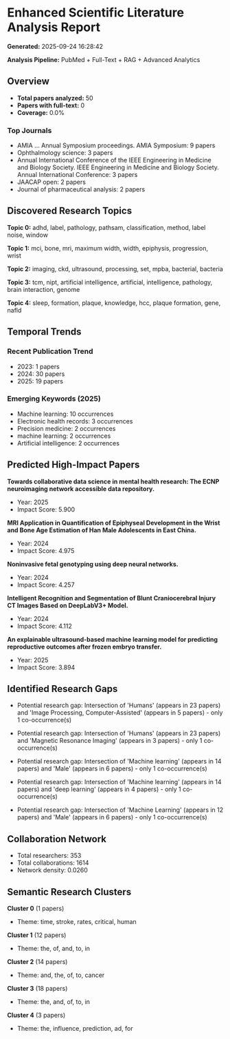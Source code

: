 # Enhanced Scientific Literature Analysis Report

**Generated:** 2025-09-24 16:28:42

**Analysis Pipeline:** PubMed + Full-Text + RAG + Advanced Analytics

## Overview
- **Total papers analyzed:** 50
- **Papers with full-text:** 0
- **Coverage:** 0.0%

### Top Journals
- AMIA ... Annual Symposium proceedings. AMIA Symposium: 9 papers
- Ophthalmology science: 3 papers
- Annual International Conference of the IEEE Engineering in Medicine and Biology Society. IEEE Engineering in Medicine and Biology Society. Annual International Conference: 3 papers
- JAACAP open: 2 papers
- Journal of pharmaceutical analysis: 2 papers

## Discovered Research Topics

**Topic 0:** adhd, label, pathology, pathsam, classification, method, label noise, window

**Topic 1:** mci, bone, mri, maximum width, width, epiphysis, progression, wrist

**Topic 2:** imaging, ckd, ultrasound, processing, set, mpba, bacterial, bacteria

**Topic 3:** tcm, nipt, artificial intelligence, artificial, intelligence, pathology, brain interaction, genome

**Topic 4:** sleep, formation, plaque, knowledge, hcc, plaque formation, gene, nafld

## Temporal Trends

### Recent Publication Trend
- 2023: 1 papers
- 2024: 30 papers
- 2025: 19 papers

### Emerging Keywords (2025)
- Machine learning: 10 occurrences
- Electronic health records: 3 occurrences
- Precision medicine: 2 occurrences
- machine learning: 2 occurrences
- Artificial intelligence: 2 occurrences

## Predicted High-Impact Papers

**Towards collaborative data science in mental health research: The ECNP neuroimaging network accessible data repository.**
- Year: 2025
- Impact Score: 5.900

**MRI Application in Quantification of Epiphyseal Development in the Wrist and Bone Age Estimation of Han Male Adolescents in East China.**
- Year: 2024
- Impact Score: 4.975

**Noninvasive fetal genotyping using deep neural networks.**
- Year: 2024
- Impact Score: 4.257

**Intelligent Recognition and Segmentation of Blunt Craniocerebral Injury CT Images Based on DeepLabV3+ Model.**
- Year: 2024
- Impact Score: 4.112

**An explainable ultrasound-based machine learning model for predicting reproductive outcomes after frozen embryo transfer.**
- Year: 2025
- Impact Score: 3.894

## Identified Research Gaps

- Potential research gap: Intersection of 'Humans' (appears in 23 papers) and 'Image Processing, Computer-Assisted' (appears in 5 papers) - only 1 co-occurrence(s)

- Potential research gap: Intersection of 'Humans' (appears in 23 papers) and 'Magnetic Resonance Imaging' (appears in 3 papers) - only 1 co-occurrence(s)

- Potential research gap: Intersection of 'Machine learning' (appears in 14 papers) and 'Male' (appears in 6 papers) - only 1 co-occurrence(s)

- Potential research gap: Intersection of 'Machine learning' (appears in 14 papers) and 'deep learning' (appears in 4 papers) - only 1 co-occurrence(s)

- Potential research gap: Intersection of 'Machine Learning' (appears in 12 papers) and 'Male' (appears in 6 papers) - only 1 co-occurrence(s)

## Collaboration Network
- Total researchers: 353
- Total collaborations: 1614
- Network density: 0.0260

## Semantic Research Clusters

**Cluster 0** (1 papers)
- Theme: time, stroke, rates, critical, human

**Cluster 1** (12 papers)
- Theme: the, of, and, to, in

**Cluster 2** (14 papers)
- Theme: and, the, of, to, cancer

**Cluster 3** (18 papers)
- Theme: the, and, of, to, in

**Cluster 4** (3 papers)
- Theme: the, influence, prediction, ad, for